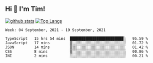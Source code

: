 ## Hi 👋 I'm Tim!
  
  [![github stats](https://github-readme-stats.vercel.app/api?username=thostetler&theme=dracula&count_private=true&show_icons=true)](https://github.com/thostetler/github-readme-stats)
  [![Top Langs](https://github-readme-stats.vercel.app/api/top-langs/?username=thostetler&layout=compact&count_private=true&theme=dracula&show_icons=true)](https://github.com/thostetler/github-readme-stats)
 
<!--START_SECTION:waka-->
```text
Week: 04 September, 2021 - 10 September, 2021

TypeScript   15 hrs 54 mins  ████████████████████████░   95.59 % 
JavaScript   17 mins         ▒░░░░░░░░░░░░░░░░░░░░░░░░   01.72 % 
JSON         14 mins         ▒░░░░░░░░░░░░░░░░░░░░░░░░   01.42 % 
CSS          8 mins          ▒░░░░░░░░░░░░░░░░░░░░░░░░   00.86 % 
INI          2 mins          ░░░░░░░░░░░░░░░░░░░░░░░░░   00.21 % 
```
<!--END_SECTION:waka-->
